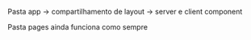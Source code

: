 Pasta app
-> compartilhamento de layout
-> server e client component

Pasta pages ainda funciona como sempre

